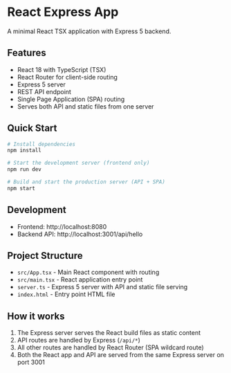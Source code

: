 # React Express App

A minimal React TSX application with Express 5 backend.

## Features

- React 18 with TypeScript (TSX)
- React Router for client-side routing
- Express 5 server
- REST API endpoint
- Single Page Application (SPA) routing
- Serves both API and static files from one server

## Quick Start

```bash
# Install dependencies
npm install

# Start the development server (frontend only)
npm run dev

# Build and start the production server (API + SPA)
npm start
```

## Development

- Frontend: http://localhost:8080
- Backend API: http://localhost:3001/api/hello

## Project Structure

- `src/App.tsx` - Main React component with routing
- `src/main.tsx` - React application entry point
- `server.ts` - Express 5 server with API and static file serving
- `index.html` - Entry point HTML file

## How it works

1. The Express server serves the React build files as static content
2. API routes are handled by Express (`/api/*`)
3. All other routes are handled by React Router (SPA wildcard route)
4. Both the React app and API are served from the same Express server on port 3001
